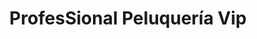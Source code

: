 ---
title: "ProfesSional Peluquería Vip"
url: /posadas/professional-peluqueria-vip/
shop: Friseur
---